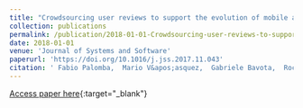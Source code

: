 ```yaml
---
title: "Crowdsourcing user reviews to support the evolution of mobile apps"
collection: publications
permalink: /publication/2018-01-01-Crowdsourcing-user-reviews-to-support-the-evolution-of-mobile-apps
date: 2018-01-01
venue: 'Journal of Systems and Software'
paperurl: 'https://doi.org/10.1016/j.jss.2017.11.043'
citation: ' Fabio Palomba,  Mario V&apos;asquez,  Gabriele Bavota,  Rocco Oliveto,  Massimiliano Di,  Denys Poshyvanyk,  Andrea De, &quot;Crowdsourcing user reviews to support the evolution of mobile apps.&quot; Journal of Systems and Software, 2018.'
---
```

[Access paper here](https://doi.org/10.1016/j.jss.2017.11.043){:target="_blank"}
